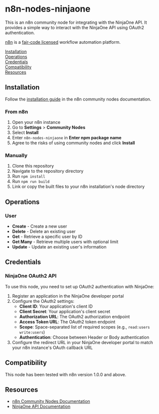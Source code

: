 # n8n-nodes-ninjaone

This is an n8n community node for integrating with the NinjaOne API. It provides a simple way to interact with the NinjaOne API using OAuth2 authentication.

[n8n](https://n8n.io/) is a [fair-code licensed](https://docs.n8n.io/reference/license/) workflow automation platform.

[Installation](#installation)  
[Operations](#operations)  
[Credentials](#credentials)  
[Compatibility](#compatibility)  
[Resources](#resources)  

## Installation

Follow the [installation guide](https://docs.n8n.io/integrations/community-nodes/installation/) in the n8n community nodes documentation.

### From n8n

1. Open your n8n instance
2. Go to **Settings** > **Community Nodes**
3. Select **Install**
4. Enter `n8n-nodes-ninjaone` in **Enter npm package name**
5. Agree to the risks of using community nodes and click **Install**

### Manually

1. Clone this repository
2. Navigate to the repository directory
3. Run `npm install`
4. Run `npm run build`
5. Link or copy the built files to your n8n installation's node directory

## Operations

### User

* **Create** - Create a new user
* **Delete** - Delete an existing user
* **Get** - Retrieve a specific user by ID
* **Get Many** - Retrieve multiple users with optional limit
* **Update** - Update an existing user's information

## Credentials

### NinjaOne OAuth2 API

To use this node, you need to set up OAuth2 authentication with NinjaOne:

1. Register an application in the NinjaOne developer portal
2. Configure the OAuth2 settings:
   - **Client ID**: Your application's client ID
   - **Client Secret**: Your application's client secret
   - **Authorization URL**: The OAuth2 authorization endpoint
   - **Access Token URL**: The OAuth2 token endpoint
   - **Scope**: Space-separated list of required scopes (e.g., `read:users write:users`)
   - **Authentication**: Choose between Header or Body authentication
3. Configure the redirect URL in your NinjaOne developer portal to match your n8n instance's OAuth callback URL

## Compatibility

This node has been tested with n8n version 1.0.0 and above.

## Resources

* [n8n Community Nodes Documentation](https://docs.n8n.io/integrations/community-nodes/)
* [NinjaOne API Documentation](https://example.com/docs) <!-- Replace with actual documentation URL -->

